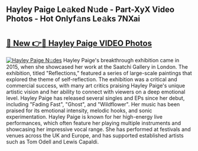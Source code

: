 ## Hayley Paige Le𝚊ked N𝚞de - Part-XyX Video Photos - Hot Onlyf𝚊ns Le𝚊ks 7NXai

# <h2><a href="http://ab25955.deff.icu/?id=Hayley+Paige">🔗 New 👉🔴 Hayley Paige VIDEO Photos</a></h2>

[![Hayley Paige N𝚞des](https://i.imgur.com/rIISA9y.gif)](http://ab25955.deff.icu/?id=Hayley+Paige)
Hayley Paige's breakthrough exhibition came in 2015, when she showcased her work at the Saatchi Gallery in London. The exhibition, titled "Reflections," featured a series of large-scale paintings that explored the theme of self-reflection. The exhibition was a critical and commercial success, with many art critics praising Hayley Paige's unique artistic vision and her ability to connect with viewers on a deep emotional level. Hayley Paige has released several singles and EPs since her debut, including "Fading Fast", "Ghost", and "Wildflower". Her music has been praised for its emotional intensity, melodic hooks, and sonic experimentation. Hayley Paige is known for her high-energy live performances, which often feature her playing multiple instruments and showcasing her impressive vocal range. She has performed at festivals and venues across the UK and Europe, and has supported established artists such as Tom Odell and Lewis Capaldi.
